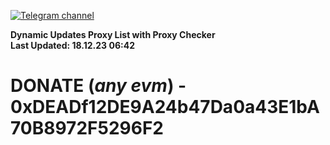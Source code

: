 [![Telegram channel](https://img.shields.io/endpoint?url=https://runkit.io/damiankrawczyk/telegram-badge/branches/master?url=https://t.me/n4z4v0d)](https://t.me/n4z4v0d) 

**Dynamic Updates Proxy List with Proxy Checker**  
**Last Updated: 18.12.23 06:42**

# DONATE (_any evm_) - 0xDEADf12DE9A24b47Da0a43E1bA70B8972F5296F2
